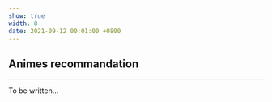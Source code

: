 ```yaml
---
show: true
width: 8
date: 2021-09-12 00:01:00 +0800
---
```


<div class="p-4">
    <h2>Animes recommandation</h2>
    <hr />
    <p>
       To be written...
    </p>
</div>
